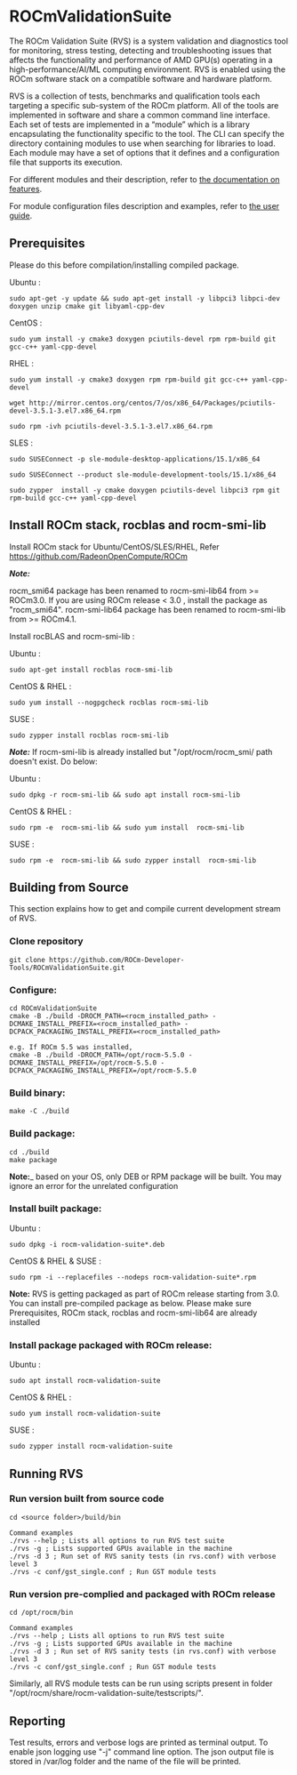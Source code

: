 # ROCmValidationSuite
The ROCm Validation Suite (RVS) is a system validation and diagnostics tool for monitoring, stress testing, detecting and troubleshooting issues that affects the functionality and performance of AMD GPU(s) operating in a high-performance/AI/ML computing environment. RVS is enabled using the ROCm software stack on a compatible software and hardware platform.

RVS is a collection of tests, benchmarks and qualification tools each targeting a specific sub-system of the ROCm platform. All of the tools are implemented in software and share a common command line interface. Each set of tests are implemented in a “module” which is a library encapsulating the functionality specific to the tool. The CLI can specify the directory containing modules to use when searching for libraries to load. Each module may have a set of options that it defines and a configuration file that supports its execution.

For different modules and their description, refer to [the documentation on features](./FEATURES.md).

For module configuration files description and examples, refer to [the user guide](./docs/ug1main.md).

## Prerequisites 
Please do this before compilation/installing compiled package.

Ubuntu :

    sudo apt-get -y update && sudo apt-get install -y libpci3 libpci-dev doxygen unzip cmake git libyaml-cpp-dev

CentOS :

    sudo yum install -y cmake3 doxygen pciutils-devel rpm rpm-build git gcc-c++ yaml-cpp-devel
 
RHEL :

    sudo yum install -y cmake3 doxygen rpm rpm-build git gcc-c++ yaml-cpp-devel
        
    wget http://mirror.centos.org/centos/7/os/x86_64/Packages/pciutils-devel-3.5.1-3.el7.x86_64.rpm
        
    sudo rpm -ivh pciutils-devel-3.5.1-3.el7.x86_64.rpm
		
SLES :

    sudo SUSEConnect -p sle-module-desktop-applications/15.1/x86_64
       
    sudo SUSEConnect --product sle-module-development-tools/15.1/x86_64
       
    sudo zypper  install -y cmake doxygen pciutils-devel libpci3 rpm git rpm-build gcc-c++ yaml-cpp-devel

## Install ROCm stack, rocblas and rocm-smi-lib
Install ROCm stack for Ubuntu/CentOS/SLES/RHEL, Refer https://github.com/RadeonOpenCompute/ROCm

_**Note:**_

rocm_smi64 package has been renamed to rocm-smi-lib64 from >= ROCm3.0. If you are using ROCm release < 3.0 , install the package as "rocm_smi64".
rocm-smi-lib64 package has been renamed to rocm-smi-lib from >= ROCm4.1.
 
Install rocBLAS and rocm-smi-lib : 

Ubuntu :

    sudo apt-get install rocblas rocm-smi-lib
   
CentOS & RHEL :

    sudo yum install --nogpgcheck rocblas rocm-smi-lib
   
SUSE :

    sudo zypper install rocblas rocm-smi-lib

_**Note:**_
If  rocm-smi-lib is already installed but "/opt/rocm/rocm_smi/ path doesn't exist. Do below:

Ubuntu :

    sudo dpkg -r rocm-smi-lib && sudo apt install rocm-smi-lib

CentOS & RHEL :

    sudo rpm -e  rocm-smi-lib && sudo yum install  rocm-smi-lib

SUSE :

    sudo rpm -e  rocm-smi-lib && sudo zypper install  rocm-smi-lib

## Building from Source
This section explains how to get and compile current development stream of RVS.

### Clone repository

    git clone https://github.com/ROCm-Developer-Tools/ROCmValidationSuite.git

### Configure:

    cd ROCmValidationSuite
    cmake -B ./build -DROCM_PATH=<rocm_installed_path> -DCMAKE_INSTALL_PREFIX=<rocm_installed_path> -DCPACK_PACKAGING_INSTALL_PREFIX=<rocm_installed_path>

    e.g. If ROCm 5.5 was installed,
    cmake -B ./build -DROCM_PATH=/opt/rocm-5.5.0 -DCMAKE_INSTALL_PREFIX=/opt/rocm-5.5.0 -DCPACK_PACKAGING_INSTALL_PREFIX=/opt/rocm-5.5.0

### Build binary:

    make -C ./build

### Build package:

    cd ./build
    make package

**Note:**_ based on your OS, only DEB or RPM package will be built. You may
ignore an error for the unrelated configuration

### Install built package:

Ubuntu :

    sudo dpkg -i rocm-validation-suite*.deb

CentOS & RHEL & SUSE :

    sudo rpm -i --replacefiles --nodeps rocm-validation-suite*.rpm

**Note:**
RVS is getting packaged as part of ROCm release starting from 3.0. You can install pre-compiled package as below.
Please make sure Prerequisites, ROCm stack, rocblas and rocm-smi-lib64 are already installed

### Install package packaged with ROCm release:

Ubuntu :

    sudo apt install rocm-validation-suite

CentOS & RHEL :

    sudo yum install rocm-validation-suite

SUSE :

    sudo zypper install rocm-validation-suite

## Running RVS

### Run version built from source code

    cd <source folder>/build/bin

    Command examples
    ./rvs --help ; Lists all options to run RVS test suite
    ./rvs -g ; Lists supported GPUs available in the machine
    ./rvs -d 3 ; Run set of RVS sanity tests (in rvs.conf) with verbose level 3
    ./rvs -c conf/gst_single.conf ; Run GST module tests

### Run version pre-complied and packaged with ROCm release

    cd /opt/rocm/bin

    Command examples
    ./rvs --help ; Lists all options to run RVS test suite
    ./rvs -g ; Lists supported GPUs available in the machine
    ./rvs -d 3 ; Run set of RVS sanity tests (in rvs.conf) with verbose level 3
    ./rvs -c conf/gst_single.conf ; Run GST module tests

Similarly, all RVS module tests can be run using scripts present in folder "/opt/rocm/share/rocm-validation-suite/testscripts/".

## Reporting

Test results, errors and verbose logs are printed as terminal output. To enable json logging use "-j" command line option.
The json output file is stored in /var/log folder and the name of the file will be printed.

